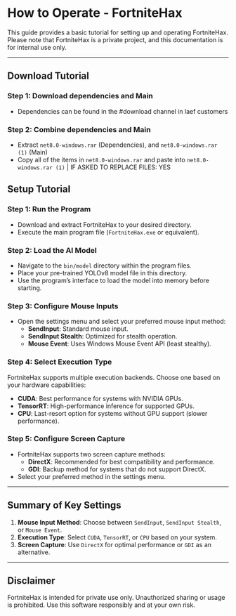 # How to Operate - FortniteHax

This guide provides a basic tutorial for setting up and operating FortniteHax. Please note that FortniteHax is a private project, and this documentation is for internal use only.

---

## Download Tutorial

### Step 1: Download dependencies and Main
- Dependencies can be found in the #download channel in laef customers

### Step 2: Combine dependencies and Main
- Extract `net8.0-windows.rar` (Dependencies), and `net8.0-windows.rar (1)` (Main)
- Copy all of the items in `net8.0-windows.rar` and paste into `net8.0-windows.rar (1)` | IF ASKED TO REPLACE FILES: YES

## Setup Tutorial

### Step 1: Run the Program
- Download and extract FortniteHax to your desired directory.
- Execute the main program file (`FortniteHax.exe` or equivalent).

### Step 2: Load the AI Model
- Navigate to the `bin/model` directory within the program files.
- Place your pre-trained YOLOv8 model file in this directory.
- Use the program’s interface to load the model into memory before starting.

### Step 3: Configure Mouse Inputs
- Open the settings menu and select your preferred mouse input method:
  - **SendInput**: Standard mouse input.
  - **SendInput Stealth**: Optimized for stealth operation.
  - **Mouse Event**: Uses Windows Mouse Event API (least stealthy).

### Step 4: Select Execution Type
FortniteHax supports multiple execution backends. Choose one based on your hardware capabilities:
- **CUDA**: Best performance for systems with NVIDIA GPUs.
- **TensorRT**: High-performance inference for supported GPUs.
- **CPU**: Last-resort option for systems without GPU support (slower performance).

### Step 5: Configure Screen Capture
- FortniteHax supports two screen capture methods:
  - **DirectX**: Recommended for best compatibility and performance.
  - **GDI**: Backup method for systems that do not support DirectX.
- Select your preferred method in the settings menu.

---

## Summary of Key Settings
1. **Mouse Input Method**: Choose between `SendInput`, `SendInput Stealth`, or `Mouse Event`.
2. **Execution Type**: Select `CUDA`, `TensorRT`, or `CPU` based on your system.
3. **Screen Capture**: Use `DirectX` for optimal performance or `GDI` as an alternative.

---

## Disclaimer
FortniteHax is intended for private use only. Unauthorized sharing or usage is prohibited. Use this software responsibly and at your own risk.
